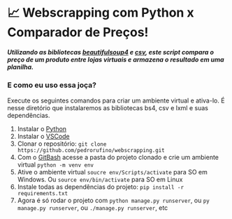 # :chart_with_upwards_trend: Webscrapping com Python x Comparador de Preços!
##### Utilizando as bibliotecas [beautifulsoup4](https://pypi.org/project/beautifulsoup4/) e [csv]([https://pypi.org/project/csv/](https://pypi.org/project/csv/)), este script compara o preço de um produto entre lojas virtuais e armazena o resultado em uma planilha. 

### E como eu uso essa joça?

Execute os seguintes comandos para criar um ambiente virtual e ativa-lo. É nesse diretório que instalaremos as bibliotecas bs4, csv e lxml  e suas dependências.

1. Instalar o [Python](https://www.python.org/downloads/)
2. Instalar o [VSCode](https://code.visualstudio.com/Download)
3. Clonar o repositório: `git clone https://github.com/pedrorufino/webscrapping.git`
4. Com o [GitBash](https://git-scm.com/downloads) acesse a pasta do projeto clonado e crie um ambiente virtual `python -m venv env`
5. Ative o ambiente virtual `soucre env/Scripts/activate` para SO em Windows. Ou `source env/bin/activate` para SO em Linux
6. Instale todas as dependências do projeto: `pip install -r requirements.txt`
8. Agora é só rodar o projeto com `python manage.py runserver`, ou `py manage.py runserver`, ou `./manage.py runserver`, etc 
